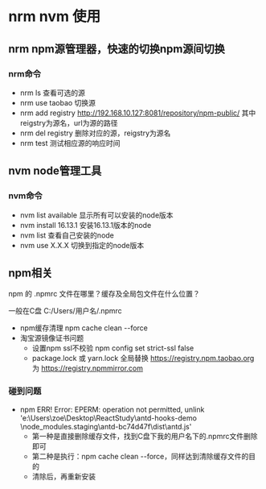 # nrm nvm 使用

## nrm npm源管理器，快速的切换npm源间切换

### nrm命令

- nrm ls 查看可选的源
- nrm use taobao 切换源
- nrm add registry <http://192.168.10.127:8081/repository/npm-public/>  其中reigstry为源名，url为源的路径
- nrm del registry 删除对应的源，reigstry为源名
- nrm test 测试相应源的响应时间

## nvm node管理工具

### nvm命令

- nvm list available 显示所有可以安装的node版本
- nvm install 16.13.1 安装16.13.1版本的node
- nvm list 查看自己安装的node
- nvm use X.X.X 切换到指定的node版本

## npm相关

npm 的 .npmrc 文件在哪里？缓存及全局包文件在什么位置？

一般在C盘 C:/Users/用户名/.npmrc

- npm缓存清理 npm cache clean --force
- 淘宝源镜像证书问题
  - 设置npm ssl不校验 npm config set strict-ssl false
  - package.lock 或 yarn.lock 全局替换 <https://registry.npm.taobao.org> 为 <https://registry.npmmirror.com>

### 碰到问题

- npm ERR! Error: EPERM: operation not permitted, unlink 'e:\Users\zoe\Desktop\ReactStudy\antd-hooks-demo
\node_modules.staging\antd-bc74d47f\dist\antd.js'
  - 第一种是直接删除缓存文件，找到C盘下我的用户名下的.npmrc文件删除即可
  - 第二种是执行：npm cache clean --force，同样达到清除缓存文件的目的
  - 清除后，再重新安装
